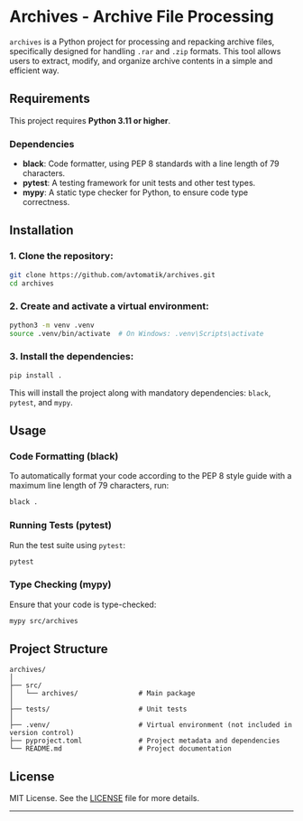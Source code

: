 # Archives - Archive File Processing

`archives` is a Python project for processing and repacking archive files, specifically designed for handling `.rar` and `.zip` formats. This tool allows users to extract, modify, and organize archive contents in a simple and efficient way.

## Requirements

This project requires **Python 3.11 or higher**.

### Dependencies
- **black**: Code formatter, using PEP 8 standards with a line length of 79 characters.
- **pytest**: A testing framework for unit tests and other test types.
- **mypy**: A static type checker for Python, to ensure code type correctness.

## Installation

### 1. Clone the repository:
```bash
git clone https://github.com/avtomatik/archives.git
cd archives
````

### 2. Create and activate a virtual environment:

```bash
python3 -m venv .venv
source .venv/bin/activate  # On Windows: .venv\Scripts\activate
```

### 3. Install the dependencies:

```bash
pip install .
```

This will install the project along with mandatory dependencies: `black`, `pytest`, and `mypy`.

## Usage

### Code Formatting (black)

To automatically format your code according to the PEP 8 style guide with a maximum line length of 79 characters, run:

```bash
black .
```

### Running Tests (pytest)

Run the test suite using `pytest`:

```bash
pytest
```

### Type Checking (mypy)

Ensure that your code is type-checked:

```bash
mypy src/archives
```

## Project Structure

```
archives/
│
├── src/
│   └── archives/               # Main package
│
├── tests/                      # Unit tests
│
├── .venv/                      # Virtual environment (not included in version control)
├── pyproject.toml              # Project metadata and dependencies
└── README.md                   # Project documentation
```

## License

MIT License. See the [LICENSE](LICENSE) file for more details.

---
